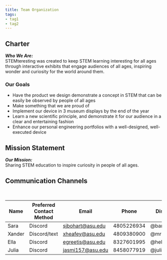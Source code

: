 ```yaml
---
title: Team Organization
tags:
- tag1
- tag2
---
```


## Charter
***Who We Are:*** <br>
STEMteresting was created to keep STEM learning 
interesting for all ages through interactive 
exhibits that engage audiences of all ages, 
inspiring wonder and curiosity for the world 
around them.
### Our Goals <br>
- Have the product we design demonstrate a concept in STEM that can be easily be observed by people of all ages
- Make something that we are proud of
- Implement our device in 3 museum displays by
the end of the year
- Learn a new scientific principle, and 
demonstrate it for our audience in a clear and 
entertaining fashion
- Enhance our personal engineering portfolios
with a well-designed, well-executed device

## Mission Statement
***Our Mission:*** <br>
Sharing STEM education to inspire curiosity in 
people of all ages.

## Communication Channels
 <br>

Name  | Preferred Contact Method |Email            |Phone       |Discord Name
------|--------------------------|-----------------|------------|------------
Sara  | Discord                  |sjbohart@asu.edu |4805226934  |@bananabreadmfn
Xander| Discord/text             |xheafey@asu.edu  |4809380900  |@mr.man
Ella  | Discord                  |egreetis@asu.edu |8327601995  |@hella8931
Julia | Discord                  |jasmi157@asu.edu |8458077919  |@juliasmith141
